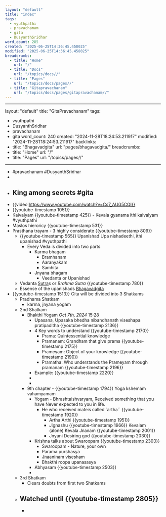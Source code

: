```yaml
---
layout: "default"
title: "index"
tags:
  - vyuthpathi
  - pravachanam
  - gita
  - DusyanthSridhar
word_count: 285
created: "2025-06-25T14:36:45.458025"
modified: "2025-06-25T14:36:45.458025"
breadcrumbs:
  - title: "Home"
    url: "/"
  - title: "Docs"
    url: "/topics/docs//"
  - title: "Pages"
    url: "/topics/docs/pages//"
  - title: "Gitapravachanam"
    url: "/topics/docs/pages/gitapravachanam//"
---
```

---
layout: "default"
title: "GitaPravachanam"
tags:
  - vyuthpathi
  - DusyanthSridhar
  - pravachanam
  - gita
word_count: 240
created: "2024-11-28T18:24:53.211917"
modified: "2024-11-28T18:24:53.211917"
backlinks:
  - title: "Bhagavadgita"
    url: "pages/bhagavadgita/"
breadcrumbs:
  - title: "Home"
    url: "/"
  - title: "Pages"
    url: "/topics/pages//"
---
- #pravachanam #DusyanthSridhar
-
- ## King among secrets #gita
- {{video https://www.youtube.com/watch?v=Cs7_AUG5COI}}
- {{youtube-timestamp 1051}}
- Kaivalyam {{youtube-timestamp 425}} - Kevala gyanama ithi kaivalyam #vyuthpathi
- Maslos hieroricy {{youtube-timestamp 531}}
- Prasthana trayam - 3 highly considerate {{youtube-timestamp 809}}
	- {{youtube-timestamp 565}} Upanishad Upa nishadeethi, ithi upanishad #vyuthpathi
		- Every Veda is divided into two parts
			- Karma bhagam
				- Bramhanam
				- Aaranyakam
				- Samhita
			- Jnyana bhagam
				- Veedanta or Upanishad
	- Vedanta [Sutra](sanskrit-lit/sutra/)s or *Brahma Sutra* {{youtube-timestamp 780}}
	- Essense of the upanishads [Bhagavadgita](pages/bhagavadgita/)
- {{youtube-timestamp 1513}} Gita will be divided into 3 Shatkams
	- Pradhama Shatkam
		- karma, jnyana yogam
	- 2nd Shatkam
		- Bhakthi Yogam *Oct 7th, 2024* 15:28
			- Upasana, Upasaka bhedha nibandhanath viseshapa pratipaditha {{youtube-timestamp 2136}}
			- 4 Key words to understand {{youtube-timestamp 2170}}
				- Prama: Quintessential knowledge
				- Pramanam: Grandham that give prama {{youtube-timestamp 2175}}
				- Prameyam: Object of your knowledge {{youtube-timestamp 2190}}
				- Pramatha: Who understands the Prameyam through pramanam {{youtube-timestamp 2196}}
			- Example: {{youtube-timestamp 2220}}
			-
			-
		- 9th chapter - {{youtube-timestamp 1794}} Yoga kshemam vahamyamam
			- Yogam - Bhrashtaishvaryam, Received something that you have Never expected to you in life.
				- He who received mateis called `artha`` {{youtube-timestamp 1920}}
					- Artha Arthi {{youtube-timestamp 1951}}
					- Jignashu {{youtube-timestamp 1966}} Kevalam (alone) Kevala Jnanam {{youtube-timestamp 2001}}
					- Jnyani Desiring god {{youtube-timestamp 2030}}
			- Krishna talks about Swaroopam {{youtube-timestamp 2300}}
				- Swaroopam - Nature, your own
				- Parama purshasya
				- Jnaaninam visesham
				- Bhakthi roopa upanasasya
			- Abhyasam {{youtube-timestamp 2503}}
			-
	- 3rd Shatkam
		- Clears doubts from first two Shatkams
	- Watched until {{youtube-timestamp 2805}}
		-
		-
